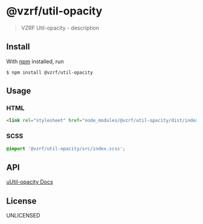 # @vzrf/util-opacity

> VZRF Util-opacity - description

## Install

With [npm](https://npmjs.org/) installed, run

```
$ npm install @vzrf/util-opacity
```

## Usage

### HTML
```html
<link rel="stylesheet" href="node_modules/@vzrf/util-opacity/dist/index.css">
```

### SCSS
```scss
@import '@vzrf/util-opacity/src/index.scss';
```

## API
[uUtil-opacity Docs](https://vzrf-docs.cfappsawsnpeast.ebiz.verizon.com/utilities/utility-opacity)

## License
UNLICENSED
